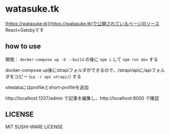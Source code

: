 # watasuke.tk

[https://watasuke.tk](https://watasuke.tk)で公開されているページのソース  
React+Gatsbyです

## how to use
開発： `docker-compose up -d --build` の後に `npm i` して `npm run dev` する

docker-compose up後にstrapiフォルダができるので、/strapi/apiに/apiフォルダをコピー (`cp -r api strapi/`) する

sitedataにはprofileとshort-profileを追加

http://localhost:1337/admin で記事を編集し、http://localhost:8000 で確認

## LICENSE
MIT SUSHI-WARE LICENSE
